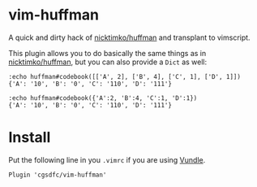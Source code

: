 # vim-huffman
A quick and dirty hack of [nicktimko/huffman](https://github.com/nicktimko/huffman.git) and transplant to vimscript.

This plugin allows you to do basically the same things as in [nicktimko/huffman](https://github.com/nicktimko/huffman.git), but you can also provide a ``Dict`` as well:
```vim
:echo huffman#codebook([['A', 2], ['B', 4], ['C', 1], ['D', 1]])
{'A': '10', 'B': '0', 'C': '110', 'D': '111'}

:echo huffman#codebook({'A':2, 'B':4, 'C':1, 'D':1})
{'A': '10', 'B': '0', 'C': '110', 'D': '111'}
```

# Install
Put the following line in you ``.vimrc`` if you are using [Vundle](https://github.com/VundleVim/Vundle.vim).
```vim
Plugin 'cgsdfc/vim-huffman'
```
